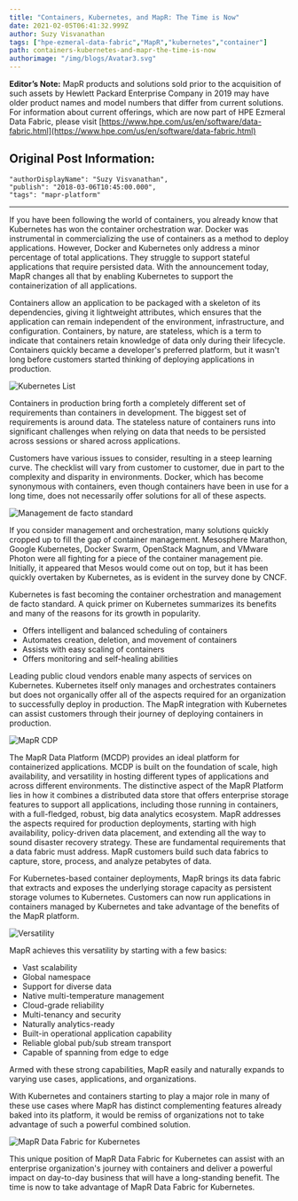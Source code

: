 ```yaml
---
title: "Containers, Kubernetes, and MapR: The Time is Now"
date: 2021-02-05T06:41:32.999Z
author: Suzy Visvanathan 
tags: ["hpe-ezmeral-data-fabric","MapR","kubernetes","container"]
path: containers-kubernetes-and-mapr-the-time-is-now
authorimage: "/img/blogs/Avatar3.svg"
---
```

**Editor’s Note:** MapR products and solutions sold prior to the acquisition of such assets by Hewlett Packard Enterprise Company in 2019 may have older product names and model numbers that differ from current solutions. For information about current offerings, which are now part of HPE Ezmeral Data Fabric, please visit [https://www.hpe.com/us/en/software/data-fabric.html](https://www.hpe.com/us/en/software/data-fabric.html)

## Original Post Information:

```
"authorDisplayName": "Suzy Visvanathan",
"publish": "2018-03-06T10:45:00.000",
"tags": "mapr-platform"
```
---
If you have been following the world of containers, you already know that Kubernetes has won the container orchestration war. Docker was instrumental in commercializing the use of containers as a method to deploy applications. However, Docker and Kubernetes only address a minor percentage of total applications. They struggle to support stateful applications that require persisted data. With the announcement today, MapR changes all that by enabling Kubernetes to support the containerization of all applications.

Containers allow an application to be packaged with a skeleton of its dependencies, giving it lightweight attributes, which ensures that the application can remain independent of the environment, infrastructure, and configuration. Containers, by nature, are stateless, which is a term to indicate that containers retain knowledge of data only during their lifecycle. Containers quickly became a developer's preferred platform, but it wasn't long before customers started thinking of deploying applications in production.

![Kubernetes List](https://hpe-developer-portal.s3.amazonaws.com/uploads/media/2021/1/kubernetes-list-1612507221998.png)

Containers in production bring forth a completely different set of requirements than containers in development. The biggest set of requirements is around data. The stateless nature of containers runs into significant challenges when relying on data that needs to be persisted across sessions or shared across applications.

Customers have various issues to consider, resulting in a steep learning curve. The checklist will vary from customer to customer, due in part to the complexity and disparity in environments. Docker, which has become synonymous with containers, even though containers have been in use for a long time, does not necessarily offer solutions for all of these aspects.

![Management de facto standard](https://hpe-developer-portal.s3.amazonaws.com/uploads/media/2021/1/standard-1612507235714.png)

If you consider management and orchestration, many solutions quickly cropped up to fill the gap of container management. Mesosphere Marathon, Google Kubernetes, Docker Swarm, OpenStack Magnum, and VMware Photon were all fighting for a piece of the container management pie. Initially, it appeared that Mesos would come out on top, but it has been quickly overtaken by Kubernetes, as is evident in the survey done by CNCF.


Kubernetes is fast becoming the container orchestration and management de facto standard. A quick primer on Kubernetes summarizes its benefits and many of the reasons for its growth in popularity.

* Offers intelligent and balanced scheduling of containers
* Automates creation, deletion, and movement of containers
* Assists with easy scaling of containers
* Offers monitoring and self-healing abilities


Leading public cloud vendors enable many aspects of services on Kubernetes. Kubernetes itself only manages and orchestrates containers but does not organically offer all of the aspects required for an organization to successfully deploy in production. The MapR integration with Kubernetes can assist customers through their journey of deploying containers in production.

![MapR CDP](https://hpe-developer-portal.s3.amazonaws.com/uploads/media/2021/1/mapr-cdp-1612507248730.png)

The MapR Data Platform (MCDP) provides an ideal platform for containerized applications. MCDP is built on the foundation of scale, high availability, and versatility in hosting different types of applications and across different environments. The distinctive aspect of the MapR Platform lies in how it combines a distributed data store that offers enterprise storage features to support all applications, including those running in containers, with a full-fledged, robust, big data analytics ecosystem. MapR addresses the aspects required for production deployments, starting with high availability, policy-driven data placement, and extending all the way to sound disaster recovery strategy. These are fundamental requirements that a data fabric must address. MapR customers build such data fabrics to capture, store, process, and analyze petabytes of data.

For Kubernetes-based container deployments, MapR brings its data fabric that extracts and exposes the underlying storage capacity as persistent storage volumes to Kubernetes. Customers can now run applications in containers managed by Kubernetes and take advantage of the benefits of the MapR platform.

![Versatility](https://hpe-developer-portal.s3.amazonaws.com/uploads/media/2021/1/versatility-1612507262825.png)

MapR achieves this versatility by starting with a few basics:

* Vast scalability
* Global namespace
* Support for diverse data
* Native multi-temperature management
* Cloud-grade reliability
* Multi-tenancy and security
* Naturally analytics-ready
* Built-in operational application capability
* Reliable global pub/sub stream transport
* Capable of spanning from edge to edge


Armed with these strong capabilities, MapR easily and naturally expands to varying use cases, applications, and organizations.

With Kubernetes and containers starting to play a major role in many of these use cases where MapR has distinct complementing features already baked into its platform, it would be remiss of organizations not to take advantage of such a powerful combined solution.

![MapR Data Fabric for Kubernetes](https://hpe-developer-portal.s3.amazonaws.com/uploads/media/2021/1/mapr-data-fabric-kubernetes-1612507274729.png)

This unique position of MapR Data Fabric for Kubernetes can assist with an enterprise organization's journey with containers and deliver a powerful impact on day-to-day business that will have a long-standing benefit. The time is now to take advantage of MapR Data Fabric for Kubernetes.